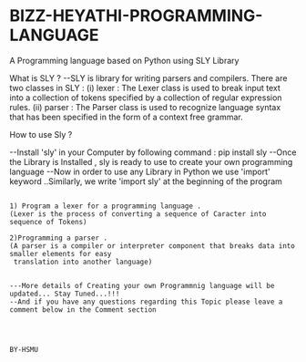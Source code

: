 # BIZZ-HEYATHI-PROGRAMMING-LANGUAGE
A Programming language based on Python using SLY Library

What is SLY ?
--SLY is library for writing parsers and compilers.
There are two classes in SLY :
(i)  lexer :
 The Lexer class is used to break input text into a collection of tokens specified by a collection of regular expression rules.
(ii) parser :
 The Parser class is used to recognize language syntax that has been specified in the form of a context free grammar. 
                                                             
How to use Sly ?

--Install 'sly' in your Computer by following command : pip install sly 
--Once the Library is Installed , sly is ready to use to create your own programming language 
--Now in order to use any Library in Python we use 'import' keyword ..Similarly, we write 'import sly' at the beginning of 
  the program 
~~~~~~~~~~~~~~~~~~~~~~~~~~~~~~~~~~~~~~~~~~~~~~~~~~~~~~~~~~~~~~~~~~~~~~~~~~~~~~~~~~~~~~~~~~~~~~~~~~~~~~~~~~~~~~~~~~~~~~~~~~~~~

1) Program a lexer for a programming language .
(Lexer is the process of converting a sequence of Caracter into sequence of Tokens)

2)Programming a parser .
(A parser is a compiler or interpreter component that breaks data into smaller elements for easy
 translation into another language)


---More details of Creating your own Programmnig language will be updated... Stay Tuned...!!!
--And if you have any questions regarding this Topic please leave a comment below in the Comment section 



                                                                                                     BY-HSMU
